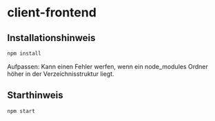 # client-frontend

## Installationshinweis

```txt
npm install 
```
Aufpassen: Kann einen Fehler werfen, wenn ein node_modules Ordner höher in der
Verzeichnisstruktur liegt.

## Starthinweis

```txt
npm start
```
